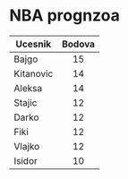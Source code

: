# NBA prognzoa

| Ucesnik        | Bodova
| ------------- |:-------------:|
| Bajgo | 15 |
| Kitanovic     | 14 |
| Aleksa      | 14 |
| Stajic| 12 |
| Darko     | 12 |
| Fiki | 12 |
| Vlajko | 12 |
| Isidor      | 10 |